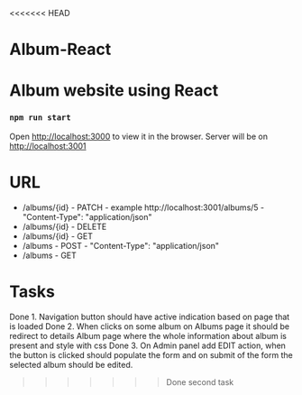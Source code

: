 <<<<<<< HEAD
# Album-React
Album website using React
=======
### `npm run start`

Open [http://localhost:3000](http://localhost:3000) to view it in the browser.
Server will be on [http://localhost:3001](http://localhost:3001)

# URL

* /albums/{id} - PATCH - example http://localhost:3001/albums/5 - "Content-Type": "application/json"
* /albums/{id} - DELETE
* /albums/{id} - GET
* /albums - POST - "Content-Type": "application/json"
* /albums - GET

# Tasks

Done 1. Navigation button should have active indication based on page that is loaded
Done 2. When clicks on some album on Albums page it should be redirect to details Album page where the whole information about album is present and style with css
Done 3. On Admin panel add EDIT action, when the button is clicked should populate the form and on submit of the form the selected album should be edited.
>>>>>>> Done second task
